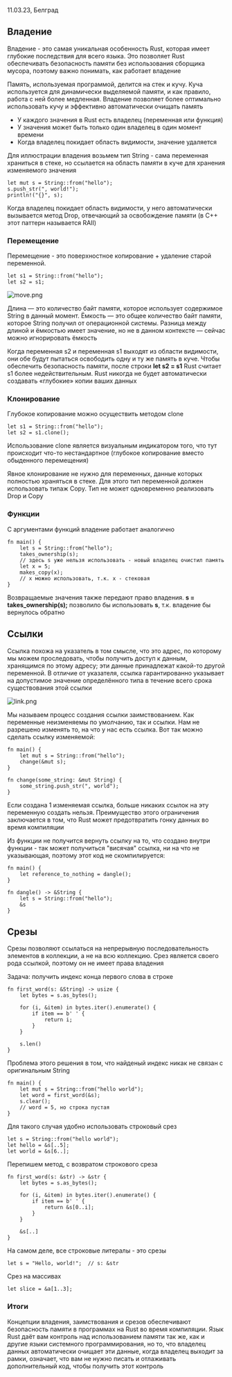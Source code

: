 11.03.23, Белград

## Владение

Владение - это самая уникальная особенность Rust, которая имеет глубокие последствия для всего языка.
Это позволяет Rust обеспечивать безопасность памяти без использования сборщика мусора, поэтому важно понимать,
как работает владение

Память, используемая программой, делится на стек и кучу. Куча используется для динамически выделяемой памяти,
и как правило, работа с ней более медленная. Владение позволяет более оптимально использовать кучу и эффективно
автоматически очищать память

- У каждого значения в Rust есть владелец (переменная или функция)
- У значения может быть только один владелец в один момент времени
- Когда владелец покидает область видимости, значение удаляется

Для иллюстрации владения возьмем тип String - сама переменная храниться в стеке, но ссылается на область памяти
в куче для хранения изменяемого значения

    let mut s = String::from("hello");
    s.push_str(", world!");
    println!("{}", s);

Когда владелец покидает область видимости, у него автоматически вызывается метод Drop, отвечающий за освобождение
памяти (в C++ этот паттерн называется RAII)

### Перемещение

Перемещение - это поверхностное копирование + удаление старой переменной.

    let s1 = String::from("hello");
    let s2 = s1;

![move.png](./assets/move.png)

Длина — это количество байт памяти, которое использует содержимое String в данный момент.
Ёмкость — это общее количество байт памяти, которое String получил от операционной системы.
Разница между длиной и ёмкостью имеет значение, но не в данном контексте — сейчас можно игнорировать ёмкость

Когда переменная s2 и переменная s1 выходят из области видимости, они обе будут пытаться освободить одну и ту же
память в куче. Чтобы обеспечить безопасность памяти, после строки **let s2 = s1** Rust считает s1 более недействительным.
Rust никогда не будет автоматически создавать «глубокие» копии ваших данных

### Клонирование

Глубокое копирование можно осуществить методом clone

    let s1 = String::from("hello");
    let s2 = s1.clone();

Использование clone является визуальным индикатором того, что тут происходит что-то нестандартное
(глубокое копирование вместо обыденного перемещения)

Явное клонирование не нужно для переменных, данные которых полностью храняться в стеке. Для этого тип
переменной должен использовать типаж Copy. Тип не может одновременно реализовать Drop и Copy

### Функции

С аргументами функций владение работает аналогично

    fn main() {
        let s = String::from("hello");
        takes_ownership(s);
        // здесь s уже нельзя использовать - новый владелец очистил память
        let x = 5;
        makes_copy(x);
        // x можно использовать, т.к. x - стековая
    }

Возвращаемые значения также передают право владения. **s = takes_ownership(s);** позволило бы использовать
**s**, т.к. владение бы вернулось обратно


## Ссылки

Ссылка похожа на указатель в том смысле, что это адрес, по которому мы можем проследовать, чтобы получить
доступ к данным, хранящимся по этому адресу; эти данные принадлежат какой-то другой переменной.
В отличие от указателя, ссылка гарантированно указывает на допустимое значение определённого типа
в течение всего срока существования этой ссылки

![link.png](./assets/link.png)

Мы называем процесс создания ссылки заимствованием. Как переменные неизменяемы по умолчанию, так и ссылки.
Нам не разрешено изменять то, на что у нас есть ссылка. Вот так можно сделать ссылку изменяемой:

    fn main() {
        let mut s = String::from("hello");
        change(&mut s);
    }
    
    fn change(some_string: &mut String) {
        some_string.push_str(", world");
    }

Если создана 1 изменяемая ссылка, больше никаких ссылок на эту переменную создать нельзя.
Преимущество этого ограничения заключается в том, что Rust может предотвратить гонку данных во время компиляции

Из функции не получится вернуть ссылку на то, что создано внутри функции - так может получиться "висячая" ссылка,
ни на что не указывающая, поэтому этот код не скомпилируется:

    fn main() {
        let reference_to_nothing = dangle();
    }
    
    fn dangle() -> &String {
        let s = String::from("hello");
        &s
    }

## Срезы

Срезы позволяют ссылаться на непрерывную последовательность элементов в коллекции, а не на всю коллекцию.
Срез является своего рода ссылкой, поэтому он не имеет права владения

Задача: получить индекс конца первого слова в строке

    fn first_word(s: &String) -> usize {
        let bytes = s.as_bytes();
    
        for (i, &item) in bytes.iter().enumerate() {
            if item == b' ' {
                return i;
            }
        }
    
        s.len()
    }

Проблема этого решения в том, что найденый индекс никак не связан с оригинальным String

    fn main() {
        let mut s = String::from("hello world");
        let word = first_word(&s);
        s.clear();
        // word = 5, но строка пустая
    }

Для такого случая удобно использовать строковый срез

    let s = String::from("hello world");
    let hello = &s[..5];
    let world = &s[6..];

Перепишем метод, с возвратом строкового среза

    fn first_word(s: &str) -> &str {
        let bytes = s.as_bytes();
    
        for (i, &item) in bytes.iter().enumerate() {
            if item == b' ' {
                return &s[0..i];
            }
        }
    
        &s[..]
    }

На самом деле, все строковые литералы - это срезы

    let s = "Hello, world!";  // s: &str

Срез на массивах

    let slice = &a[1..3];

### Итоги

Концепции владения, заимствования и срезов обеспечивают безопасность памяти в программах на
Rust во время компиляции. Язык Rust даёт вам контроль над использованием памяти так же,
как и другие языки системного программирования, но то, что владелец данных автоматически очищает эти данные,
когда владелец выходит за рамки, означает, что вам не нужно писать и отлаживать дополнительный код,
чтобы получить этот контроль